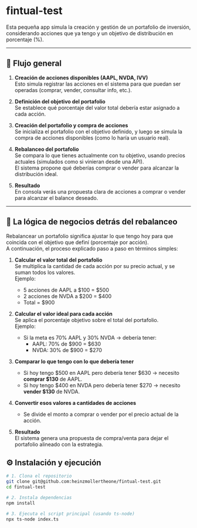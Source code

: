 # fintual-test

Esta pequeña app simula la creación y gestión de un portafolio de inversión, considerando acciones que ya tengo y un objetivo de distribución en porcentaje (%).

---

## 🧠 Flujo general

1. **Creación de acciones disponibles (AAPL, NVDA, IVV)**  
   Esto simula registrar las acciones en el sistema para que puedan ser operadas (comprar, vender, consultar info, etc.).

2. **Definición del objetivo del portafolio**  
   Se establece qué porcentaje del valor total debería estar asignado a cada acción.

3. **Creación del portafolio y compra de acciones**  
   Se inicializa el portafolio con el objetivo definido, y luego se simula la compra de acciones disponibles (como lo haría un usuario real).

4. **Rebalanceo del portafolio**  
   Se compara lo que tienes actualmente con tu objetivo, usando precios actuales (simulados como si vinieran desde una API).  
   El sistema propone qué deberías comprar o vender para alcanzar la distribución ideal.

5. **Resultado**  
   En consola verás una propuesta clara de acciones a comprar o vender para alcanzar el balance deseado.

---

## 🧮 La lógica de negocios detrás del rebalanceo

Rebalancear un portafolio significa ajustar lo que tengo hoy para que coincida con el objetivo que definí (porcentaje por acción).  
A continuación, el proceso explicado paso a paso en términos simples:

1. **Calcular el valor total del portafolio**  
   Se multiplica la cantidad de cada acción por su precio actual, y se suman todos los valores.  
   Ejemplo:

   - 5 acciones de AAPL a $100 = $500
   - 2 acciones de NVDA a $200 = $400
   - Total = $900

2. **Calcular el valor ideal para cada acción**  
   Se aplica el porcentaje objetivo sobre el total del portafolio.  
   Ejemplo:

   - Si la meta es 70% AAPL y 30% NVDA → debería tener:
     - AAPL: 70% de $900 = $630
     - NVDA: 30% de $900 = $270

3. **Comparar lo que tengo con lo que debería tener**

   - Si hoy tengo $500 en AAPL pero debería tener $630 → necesito **comprar $130** de AAPL.
   - Si hoy tengo $400 en NVDA pero debería tener $270 → necesito **vender $130** de NVDA.

4. **Convertir esos valores a cantidades de acciones**

   - Se divide el monto a comprar o vender por el precio actual de la acción.

5. **Resultado**  
   El sistema genera una propuesta de compra/venta para dejar el portafolio alineado con la estrategia.

## ⚙️ Instalación y ejecución

```bash
# 1. Clona el repositorio
git clone git@github.com:heinzmollertheone/fintual-test.git
cd fintual-test

# 2. Instala dependencias
npm install

# 3. Ejecuta el script principal (usando ts-node)
npx ts-node index.ts
```
